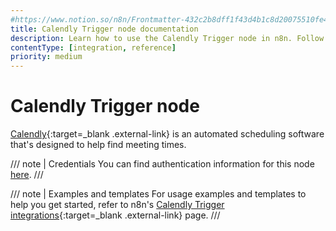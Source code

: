 ```yaml
---
#https://www.notion.so/n8n/Frontmatter-432c2b8dff1f43d4b1c8d20075510fe4
title: Calendly Trigger node documentation
description: Learn how to use the Calendly Trigger node in n8n. Follow technical documentation to integrate Calendly Trigger node into your workflows.
contentType: [integration, reference]
priority: medium
---
```


# Calendly Trigger node

[Calendly](https://calendly.com/){:target=_blank .external-link} is an automated scheduling software that's designed to help find meeting times.

/// note | Credentials
You can find authentication information for this node [here](/integrations/builtin/credentials/calendly/).
///

///  note  | Examples and templates
For usage examples and templates to help you get started, refer to n8n's [Calendly Trigger integrations](https://n8n.io/integrations/calendly-trigger/){:target=_blank .external-link} page.
///

